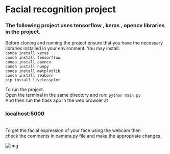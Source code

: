 # Facial recognition project

### The following project uses tensorflow , keras , opencv libraries in the project.
Before cloning and running the project ensure that you have the necessary libraries installed in your environment.
You may install:<br>
```conda install keras```<br>
```conda install tensorflow```<br>
```conda install opencv```<br>
```conda install numpy ```<br>
```conda install matplotlib```<br>
```conda install seaborn```<br>
```pip install livelossplot```<br>

To run the project.<br>
Open the terminal in the same directory and run:
```python main.py``` <br>
And then run the flask app in the web browser at <br>
### localhost:5000
<br>
To get the facial expression of your face using the webcam then <br>
check the comments in camera.py file and make the appropriate changes.

![img](https://github.com/Surajv311/Facial-recognition-/blob/master/___res/1.jpg)
